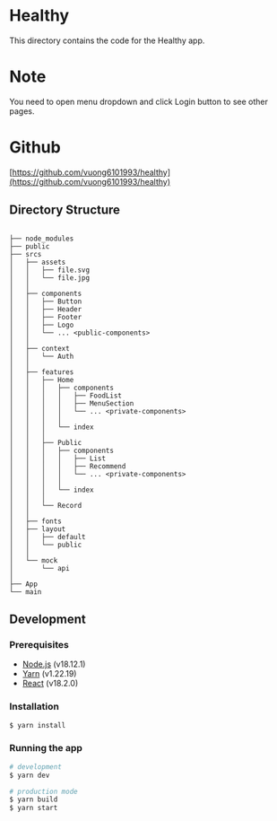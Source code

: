 # Healthy

This directory contains the code for the Healthy app.

# Note

You need to open menu dropdown and click Login button to see other pages.

# Github

[https://github.com/vuong6101993/healthy](https://github.com/vuong6101993/healthy)

## Directory Structure

```

├── node_modules
├── public
├── srcs
│   ├── assets
│   │   ├── file.svg
│   │   └── file.jpg
│   │
│   ├── components
│   │   ├── Button
│   │   ├── Header
│   │   ├── Footer
│   │   ├── Logo
│   │   └── ... <public-components>
│   │
│   ├── context
│   │   └── Auth
│   │
│   ├── features
│   │   ├── Home
│   │   │   ├── components
│   │   │   │   ├── FoodList
│   │   │   │   ├── MenuSection
│   │   │   │   └── ... <private-components>
│   │   │   │ 
│   │   │   └── index
│   │   │  
│   │   ├── Public
│   │   │   ├── components
│   │   │   │   ├── List
│   │   │   │   ├── Recommend
│   │   │   │   └── ... <private-components>
│   │   │   │ 
│   │   │   └── index
│   │   │  
│   │   └── Record
│   │
│   ├── fonts
│   ├── layout
│   │   ├── default
│   │   └── public
│   │
│   └── mock
│       └── api
│
├── App
└── main

```

## Development

### Prerequisites

-   [Node.js](https://nodejs.org/en/) (v18.12.1)
-   [Yarn](https://yarnpkg.com/) (v1.22.19)
-   [React](https://reactjs.org/) (v18.2.0)

### Installation

```bash
$ yarn install
```

### Running the app

```bash
# development
$ yarn dev

# production mode
$ yarn build
$ yarn start
```
